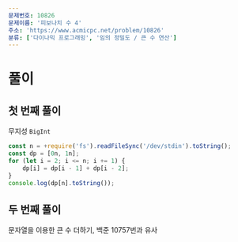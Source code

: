 ```yaml
---
문제번호: 10826
문제이름: '피보나치 수 4'
주소: 'https://www.acmicpc.net/problem/10826'
분류: ['다이나믹 프로그래밍', '임의 정밀도 / 큰 수 연산']
---
```


# 풀이

## 첫 번째 풀이

무지성 `BigInt`

```js
const n = +require('fs').readFileSync('/dev/stdin').toString();
const dp = [0n, 1n];
for (let i = 2; i <= n; i += 1) {
    dp[i] = dp[i - 1] + dp[i - 2];
}
console.log(dp[n].toString());
```

## 두 번째 풀이

문자열을 이용한 큰 수 더하기, 백준 10757번과 유사